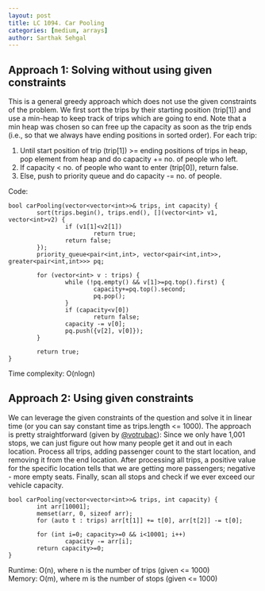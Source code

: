 ```yaml
---
layout: post
title: LC 1094. Car Pooling
categories: [medium, arrays]
author: Sarthak Sehgal
---
```


## Approach 1: Solving without using given constraints

This is a general greedy approach which does not use the given constraints of the problem. We first sort the trips by their starting position (trip[1]) and use a min-heap to keep track of trips which are going to end. Note that a min heap was chosen so can free up the capacity as soon as the trip ends (i.e., so that we always have ending positions in sorted order). For each trip:

1. Until start position of trip (trip[1]) >= ending positions of trips in heap, pop element from heap and do capacity += no. of people who left.
2. If capacity < no. of people who want to enter (trip[0]), return false.
3. Else, push to priority queue and do capacity -= no. of people.

Code:

```
bool carPooling(vector<vector<int>>& trips, int capacity) {
		sort(trips.begin(), trips.end(), [](vector<int> v1, vector<int>v2) {
				if (v1[1]<v2[1])
						return true;
				return false;
		});
		priority_queue<pair<int,int>, vector<pair<int,int>>, greater<pair<int,int>>> pq;

		for (vector<int> v : trips) {
				while (!pq.empty() && v[1]>=pq.top().first) {
						capacity+=pq.top().second;
						pq.pop();
				}
				if (capacity<v[0])
						return false;
				capacity -= v[0];
				pq.push({v[2], v[0]});
		}

		return true;
}
```

Time complexity: O(nlogn)

## Approach 2: Using given constraints

We can leverage the given constraints of the question and solve it in linear time (or you can say constant time as trips.length <= 1000). The approach is pretty straightforward (given by [@votrubac](https://leetcode.com/votrubac)): Since we only have 1,001 stops, we can just figure out how many people get it and out in each location. Process all trips, adding passenger count to the start location, and removing it from the end location. After processing all trips, a positive value for the specific location tells that we are getting more passengers; negative - more empty seats. Finally, scan all stops and check if we ever exceed our vehicle capacity.

```
bool carPooling(vector<vector<int>>& trips, int capacity) {
		int arr[10001];
		memset(arr, 0, sizeof arr);
		for (auto t : trips) arr[t[1]] += t[0], arr[t[2]] -= t[0];

		for (int i=0; capacity>=0 && i<10001; i++)
				capacity -= arr[i];
		return capacity>=0;
}
```
Runtime: O(n), where n is the number of trips (given <= 1000)  
Memory: O(m), where m is the number of stops (given <= 1000)